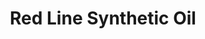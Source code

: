 ---
title: "Red Line Synthetic Oil"
url: /san-jose/red-line-synthetic-oil/
shop: piezas de automóviles
---